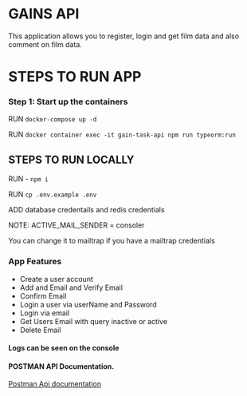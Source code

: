 # GAINS API
This application allows you to register, login and get film data and also comment on film data.

# STEPS TO RUN APP
### Step 1: Start up the containers
RUN `docker-compose up -d ` 

RUN `docker container exec -it gain-task-api npm run typeorm:run`


## STEPS TO RUN LOCALLY

RUN - `npm i`

RUN `cp .env.example .env`

ADD database credentails and redis credentials


NOTE: ACTIVE_MAIL_SENDER = consoler

You can change it to mailtrap if you have a mailtrap credentials


### App Features
- Create a user account
- Add and Email and Verify Email
- Confirm Email
- Login a user via userName and Password
- Login via email 
- Get Users Email with query inactive or active
- Delete Email

#### Logs can be seen on the console

#### POSTMAN API Documentation.
[Postman Api documentation](https://documenter.getpostman.com/view/6226738/UV5UidcX)
